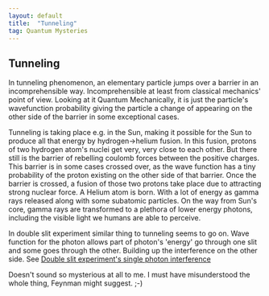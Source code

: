 ```yaml
---
layout: default
title:  "Tunneling"
tag: Quantum Mysteries
---
```


## Tunneling

In tunneling phenomenon, an elementary particle jumps over a barrier in an incomprehensible way. Incomprehensible at least from classical mechanics' point of view. Looking at it Quantum Mechanically, it is just the particle's wavefunction probability giving the particle a change of appearing on the other side of the barrier in some exceptional cases. 

Tunneling is taking place e.g. in the Sun, making it possible for the Sun to produce all that energy by hydrogen->helium fusion. In this fusion, protons of two hydrogen atom's nuclei get very, very close to each other. But there still is the barrier of rebelling coulomb forces between the positive charges. This barrier is in some cases crossed over, as the wave function has a tiny probability of the proton existing on the other side of that barrier. Once the barrier is crossed, a fusion of those two protons take place due to attracting strong nuclear force. A Helium atom is born. With a lot of energy as gamma rays released along with some subatomic particles. On the way from Sun's core, gamma rays are transformed to a plethora of lower energy photons, including the visible light we humans are able to perceive.

In double slit experiment similar thing to tunneling seems to go on. Wave function for the photon allows part of photon's 'energy' go through one slit and some goes through the other. Building up the interference on the other side. See [Double slit experiment's single photon interference](https://veikkonyfors.github.io/blog/2022/03/20/double-slit-experiment-single-photon-interference.html)

Doesn't sound so mysterious at all to me. I must have misunderstood the whole thing, Feynman might suggest. ;-)